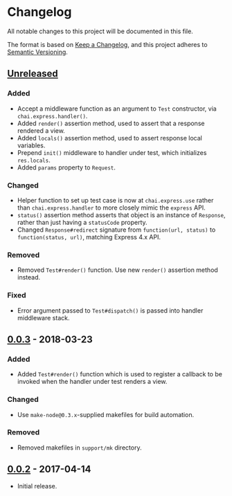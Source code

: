 # Changelog
All notable changes to this project will be documented in this file.

The format is based on [Keep a Changelog](https://keepachangelog.com/en/1.0.0/),
and this project adheres to [Semantic Versioning](https://semver.org/spec/v2.0.0.html).

## [Unreleased]
### Added

- Accept a middleware function as an argument to `Test` constructor, via
`chai.express.handler()`.
- Added `render()` assertion method, used to assert that a response rendered a
view.
- Added `locals()` assertion method, used to assert response local variables.
- Prepend `init()` middleware to handler under test, which initializes
`res.locals`.
- Added `params` property to `Request`.

### Changed

- Helper function to set up test case is now at `chai.express.use` rather than
`chai.express.handler` to more closely mimic the `express` API.
- `status()` assertion method asserts that object is an instance of `Response`,
rather than just having a `statusCode` property.
- Changed `Response#redirect` signature from `function(url, status)` to
`function(status, url)`, matching Express 4.x API.

### Removed

- Removed `Test#render()` function.  Use new `render()` assertion method
instead.

### Fixed

- Error argument passed to `Test#dispatch()` is passed into handler middleware
stack.

## [0.0.3] - 2018-03-23
### Added

- Added `Test#render()` function which is used to register a callback to be
invoked when the handler under test renders a view.

### Changed

- Use `make-node@0.3.x`-supplied makefiles for build automation.

### Removed

- Removed makefiles in `support/mk` directory.

## [0.0.2] - 2017-04-14

- Initial release.

[Unreleased]: https://github.com/jaredhanson/chai-express-handler/compare/v0.0.3...HEAD
[0.0.3]: https://github.com/jaredhanson/chai-express-handler/compare/v0.0.2...v0.0.3
[0.0.2]: https://github.com/jaredhanson/chai-express-handler/releases/tag/v0.0.2
